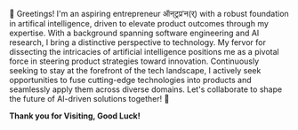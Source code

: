 👋 Greetings! I'm an aspiring entrepreneur ऑन्‌ट्रप्रˈन(र्‌) with a robust foundation in artifical intelligence, driven to elevate product outcomes through my expertise. With a background spanning software engineering and AI research, I bring a distinctive perspective to technology. My fervor for dissecting the intricacies of artificial intelligence positions me as a pivotal force in steering product strategies toward innovation. Continuously seeking to stay at the forefront of the tech landscape, I actively seek opportunities to fuse cutting-edge technologies into products and seamlessly apply them across diverse domains. Let's collaborate to shape the future of AI-driven solutions together! 🚀

**Thank you for Visiting, Good Luck!**
